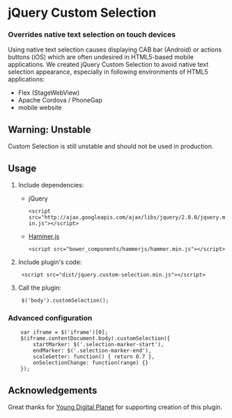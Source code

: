 # jQuery Custom Selection #

### Overrides native text selection on touch devices ###
Using native text selection causes displaying CAB bar (Android) or actions buttons (iOS) which are often undesired in HTML5-based mobile applications. We created jQuery Custom Selection to avoid native text selection appearance, especially in following environments of HTML5 applications:

- Flex (StageWebView)
- Apache Cordova / PhoneGap
- mobile website

## Warning: Unstable ##
Custom Selection is still unstable and should not be used in production.

## Usage ##

1. Include dependencies:
    - jQuery

        `<script src="http://ajax.googleapis.com/ajax/libs/jquery/2.0.0/jquery.min.js"></script>`
    - [Hammer.js](http://hammerjs.github.io/)

        `<script src="bower_components/hammerjs/hammer.min.js"></script>`

2. Include plugin's code:

        <script src="dist/jquery.custom-selection.min.js"></script>

3. Call the plugin:

        $('body').customSelection();

### Advanced configuration ###

		var iframe = $('iframe')[0];
		$(iframe.contentDocument.body).customSelection({
			startMarker: $('.selection-marker-start'),
			endMarker: $('.selection-marker-end'),
			scaleGetter: function() { return 0.7 },
			onSelectionChange: function(range) {}
		});

## Acknowledgements ##

Great thanks for [Young Digital Planet](http://www.ydp.eu/) for supporting creation of this plugin.

